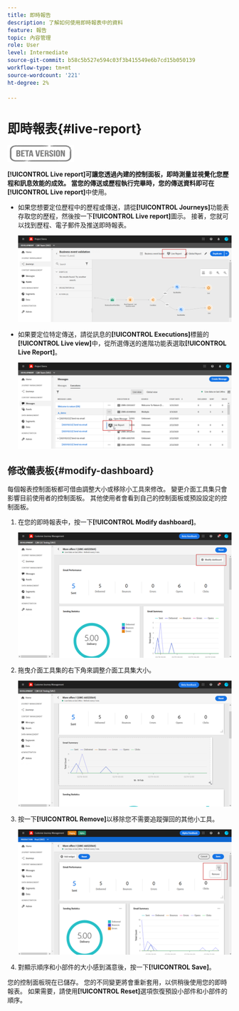 ```yaml
---
title: 即時報告
description: 了解如何使用即時報表中的資料
feature: 報告
topic: 內容管理
role: User
level: Intermediate
source-git-commit: b58c5b527e594c03f3b415549e6b7cd15b050139
workflow-type: tm+mt
source-wordcount: '221'
ht-degree: 2%

---
```


# 即時報表{#live-report}

![](../assets/do-not-localize/badge.png)

**[!UICONTROL Live report]**可讓您透過內建的控制面板，即時測量並視覺化您歷程和訊息效能的成效。
當您的傳送或歷程執行完畢時，您的傳送資料即可在**[!UICONTROL Live report]**&#x200B;中使用。

* 如果您想要定位歷程中的歷程或傳送，請從&#x200B;**[!UICONTROL Journeys]**&#x200B;功能表存取您的歷程，然後按一下&#x200B;**[!UICONTROL Live report]**&#x200B;圖示。 接著，您就可以找到歷程、電子郵件及推送即時報表。

   ![](../assets/report_journey.png)

* 如果要定位特定傳送，請從訊息的&#x200B;**[!UICONTROL Executions]**&#x200B;標籤的&#x200B;**[!UICONTROL Live view]**&#x200B;中，從所選傳送的進階功能表選取&#x200B;**[!UICONTROL Live Report]**。

   ![](../assets/report_2.png)

## 修改儀表板{#modify-dashboard}

每個報表控制面板都可借由調整大小或移除小工具來修改。 變更介面工具集只會影響目前使用者的控制面板。 其他使用者會看到自己的控制面板或預設設定的控制面板。

1. 在您的即時報表中，按一下&#x200B;**[!UICONTROL Modify dashboard]**。

   ![](../assets/report_modify_1.png)

1. 拖曳介面工具集的右下角來調整介面工具集大小。

   ![](../assets/report_modify_2.png)

1. 按一下&#x200B;**[!UICONTROL Remove]**&#x200B;以移除您不需要追蹤彈回的其他小工具。

   ![](../assets/report_modify_3.png)

1. 對顯示順序和小部件的大小感到滿意後，按一下&#x200B;**[!UICONTROL Save]**。

您的控制面板現在已儲存。 您的不同變更將會重新套用，以供稍後使用您的即時報表。 如果需要，請使用&#x200B;**[!UICONTROL Reset]**&#x200B;選項恢復預設小部件和小部件的順序。
